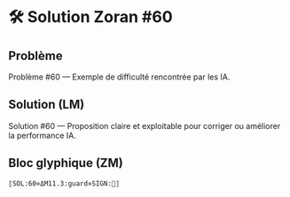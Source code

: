 # 🛠️ Solution Zoran #60

## Problème
Problème #60 — Exemple de difficulté rencontrée par les IA.

## Solution (LM)
Solution #60 — Proposition claire et exploitable pour corriger ou améliorer la performance IA.

## Bloc glyphique (ZM)
```
⟦SOL:60⋄ΔM11.3:guard⋄SIGN:🦋⟧
```
